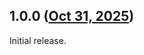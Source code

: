 ## 1.0.0 ([Oct 31, 2025](https://github.com/ramensoftware/windhawk-mods/blob/7e716cdfee0843c0b95153a8251ff767388d87e4/mods/win11-custom-title-bar-colours.wh.cpp))

Initial release.
